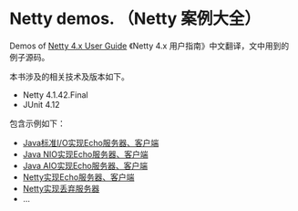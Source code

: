 # Netty demos. （Netty 案例大全）

Demos of [Netty 4.x User Guide](https://github.com/waylau/netty-4-user-guide) 《Netty 4.x 用户指南》中文翻译，文中用到的例子源码。


本书涉及的相关技术及版本如下。

* Netty 4.1.42.Final
* JUnit 4.12


包含示例如下：

* [Java标准I/O实现Echo服务器、客户端](netty4-demos/src/main/java/com/waylau/java/demo/net)
* [Java NIO实现Echo服务器、客户端](netty4-demos/src/main/java/com/waylau/java/demo/nio)
* [Java AIO实现Echo服务器、客户端](netty4-demos/src/main/java/com/waylau/java/demo/aio)
* [Netty实现Echo服务器、客户端](netty4-demos/src/main/java/com/waylau/netty/demo/echo)
* [Netty实现丢弃服务器](netty4-demos/src/main/java/com/waylau/netty/demo/discard)
* ...